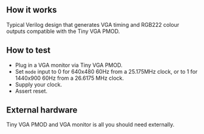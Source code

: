 <!---

This file is used to generate your project datasheet. Please fill in the information below and delete any unused
sections.

You can also include images in this folder and reference them in the markdown. Each image must be less than
512 kb in size, and the combined size of all images must be less than 1 MB.
-->

## How it works

Typical Verilog design that generates VGA timing and RGB222 colour outputs compatible with the Tiny VGA PMOD.


## How to test

*   Plug in a VGA monitor via Tiny VGA PMOD.
*   Set `mode` input to 0 for 640x480 60Hz from a 25.175MHz clock, or to 1 for 1440x900 60Hz from a 26.6175 MHz clock.
*   Supply your clock.
*   Assert reset.


## External hardware

Tiny VGA PMOD and VGA monitor is all you should need externally.

